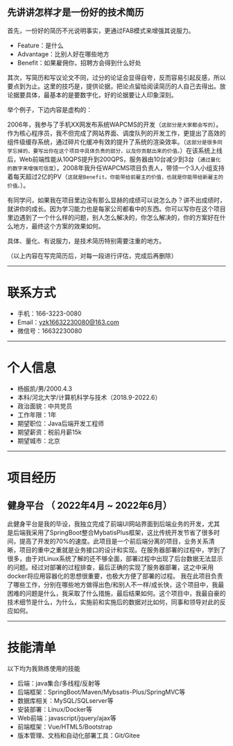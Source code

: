 
## 先讲讲怎样才是一份好的技术简历

首先，一份好的简历不光说明事实，更通过FAB模式来增强其说服力。

 - Feature：是什么
 - Advantage：比别人好在哪些地方
 - Benefit：如果雇佣你，招聘方会得到什么好处 

其次，写简历和写议论文不同，过分的论证会显得自夸，反而容易引起反感，所以要点到为止。这里的技巧是，提供论据，把论点留给阅读简历的人自己去得出。放论据要具体，最基本的是要数字化，好的论据要让人印象深刻。

举个例子，下边内容是虚构的：

2006年，我参与了手机XX网发布系统WAPCMS的开发（```这部分是大家都会写的```）。作为核心程序员，我不但完成了网站界面、调度队列的开发工作，更提出了高效的组件级缓存系统，通过碎片化缓冲有效的提升了系统的渲染效率。（```这部分是很多同学忘掉的，要写出你在这个项目中具体负责的部分，以及你贡献出来的价值。```）在该系统上线后，Web前端性能从10QPS提升到200QPS，服务器由10台减少到3台（``` 通过量化的数字来增强可信度 ```）。2008年我升任WAPCMS项目负责人，带领一个3人小组支持着每天超过2亿的PV（``` 这就是Benefit。你能带给前雇主的价值，也就是你能带给新雇主的价值。 ```）。

有同学问，如果我在项目里边没有那么显赫的成绩可以说怎么办？讲不出成绩时，就讲你的成长。因为学习能力也是每家公司都看中的东西。你可以写你在这个项目里边遇到了一个什么样的问题，别人怎么解决的，你怎么解决的，你的方案好在什么地方，最终这个方案的效果如何。

具体、量化、有说服力，是技术简历特别需要注重的地方。

（以上内容在写完简历后，对每一段进行评估，完成后再删除）

---


# 联系方式
- 手机：166-3223-0080 
- Email：yzk16632230080@163.com
- 微信号：16632230080
---

# 个人信息

 - 杨振凯/男/2000.4.3
 - 本科/河北大学/计算机科学与技术（2018.9-2022.6）
 - 政治面貌：中共党员 
 - 工作年限：1年
 - 期望职位：Java后端开发工程师
 - 期望薪资：税前月薪15k
 - 期望城市：北京

---

# 项目经历 
## 健身平台 （ 2022年4月 ~ 2022年6月）
此健身平台是我的毕设，我独立完成了前端UI网站界面到后端业务的开发，尤其是后端我采用了SpringBoot整合MybatisPlus框架，这比传统开发节省了很多时间，提高了开发的70%的速度。此项目是一个前后端分离的项目，业务关系清晰，项目的重中之重就是业务接口的设计和实现。在服务器部署的过程中，学到了很多，由于对Linux系统了解的还不够全面，部署过程中出现了后台数据无法显示的问题。经过对部署的过程排查，最后正确的实现了服务器部署，这之中采用docker将应用容器化的思想很重要，也极大方便了部署的过程。
我在此项目负责了哪些工作，分别在哪些地方做得出色/和别人不一样/成长快，这个项目中，我最困难的问题是什么，我采取了什么措施，最后结果如何。这个项目中，我最自豪的技术细节是什么，为什么，实施前和实施后的数据对比如何，同事和领导对此的反应如何。

---



# 技能清单
以下均为我熟练使用的技能
- 后端：java集合/多线程/反射等
- 后端框架：SpringBoot/Maven/Mybsatis-Plus/SpringMVC等
- 数据库相关：MySQL/SQLserver等
- 安装部署：Linux/Docker等
- Web前端：javascript/jquery/ajax等
- 前端框架：Vue/HTML5/Bootstrap
- 版本管理、文档和自动化部署工具：Git/Gitee
